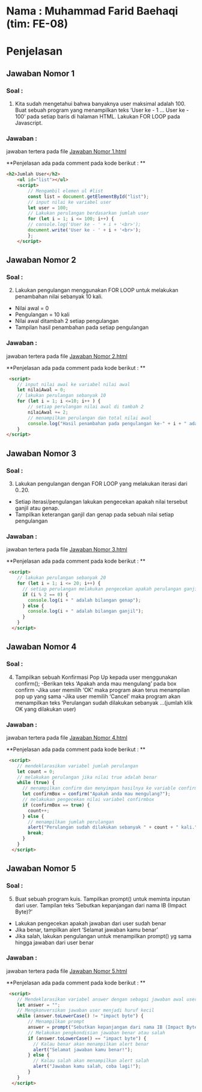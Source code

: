 # Nama : Muhammad Farid Baehaqi (tim: FE-08)

# Penjelasan

## Jawaban Nomor 1
### Soal :
1. Kita sudah mengetahui bahwa banyaknya user maksimal adalah 100.
Buat sebuah program yang menampilkan teks ‘User ke - 1 … User ke - 100’ pada setiap baris di halaman HTML.
Lakukan FOR LOOP pada Javascript.

### Jawaban :
jawaban tertera pada file [Jawaban Nomor 1.html](https://github.com/faridbaehaqi20/Tugas_JS-Dasar-Looping/blob/main/Jawaban%20Nomor%201.html "Github Farid")

**Penjelasan ada pada comment pada kode berikut : **

```html
<h2>Jumlah User</h2>
    <ul id="list"></ul>
    <script>
        // Mengambil elemen ul #list
        const list = document.getElementById("list");
        // input nilai ke variabel user
        let user = 100;
        // Lakukan perulangan berdasarkan jumlah user
        for (let i = 1; i <= 100; i++) {
        // console.log('User ke - ' + i + '<br>');
        document.write('User ke - ' + i + '<br>');
        };
    </script>
```

## Jawaban Nomor 2
### Soal :
2. Lakukan pengulangan menggunakan FOR LOOP untuk melakukan penambahan nilai sebanyak 10 kali.

- Nilai awal = 0
- Pengulangan = 10 kali
- Nilai awal ditambah 2 setiap pengulangan
- Tampilan hasil penambahan pada setiap pengulangan


### Jawaban :
jawaban tertera pada file [Jawaban Nomor 2.html](https://github.com/faridbaehaqi20/Tugas_JS-Dasar-Looping/blob/main/Jawaban%20Nomor%202.html "Github Farid")

**Penjelasan ada pada comment pada kode berikut : **

``` html
 <script>
    // input nilai awal ke variabel nilai awal
    let nilaiAwal = 0;
    // lakukan perulangan sebanyak 10
    for (let i = 1; i <=10; i++ ) {
        // setiap perulangan nilai awal di tambah 2
        nilaiAwal += 2;
        // menampilkan perulangan dan total nilai awal
        console.log("Hasil penambahan pada pengulangan ke-" + i + " adalah " + nilaiAwal);
    }
</script>
```


## Jawaban Nomor 3
### Soal :
3.  Lakukan pengulangan dengan FOR LOOP yang melakukan iterasi dari 0..20.
- Setiap iterasi/pengulangan lakukan pengecekan apakah nilai tersebut ganjil atau genap.
- Tampilkan keterangan ganjil dan genap pada sebuah nilai setiap pengulangan


### Jawaban :
jawaban tertera pada file [Jawaban Nomor 3.html](https://github.com/faridbaehaqi20/Tugas_JS-Dasar-Looping/blob/main/Jawaban%20Nomor%203.html "Github Farid")

**Penjelasan ada pada comment pada kode berikut : **

``` html
 <script>
    // lakukan perulangan sebanyak 20
    for (let i = 1; i <= 20; i++) {
      // setiap perulangan melakukan pengecekan apakah perulangan ganjil atau genap lalu menampilkan nya
      if (i % 2 == 0) {
        console.log(i + " adalah bilangan genap");
      } else {
        console.log(i + " adalah bilangan ganjil");
      }
    }
  </script>
```




## Jawaban Nomor 4
### Soal :
4. Tampilkan sebuah Konfirmasi Pop Up kepada user menggunakan confirm();
-Berikan teks ‘Apakah anda mau mengulang’ pada box confirm
-Jika user memilih ‘OK’ maka program akan terus menampilan pop up yang sama
-Jika user memilih ‘Cancel’ maka program akan menampilkan teks ‘Perulangan sudah dilakukan sebanyak …(jumlah klik OK yang dilakukan user)




### Jawaban :
jawaban tertera pada file [Jawaban Nomor 4.html](https://github.com/faridbaehaqi20/Tugas_JS-Dasar-Looping/blob/main/Jawaban%20Nomor%204.html "Github Farid")

**Penjelasan ada pada comment pada kode berikut : **

``` html
 <script>
    // mendeklarasikan variabel jumlah perulangan
    let count = 0;
    // melakukan perulangan jika nilai true adalah benar
    while (true) {
      // menampilkan confirm dan menyimpan hasilnya ke variable confirmbox
      let confirmBox = confirm("Apakah anda mau mengulang?");
      // melakukan pengecekan nilai variabel confirmbox
      if (confirmBox == true) {
        count++;
      } else {
        // menampilkan jumlah perulangan
        alert("Perulangan sudah dilakukan sebanyak " + count + " kali.");
        break;
      }
    }
  </script>
```


## Jawaban Nomor 5
### Soal :
5. Buat sebuah program kuis.
Tampilkan prompt() untuk meminta inputan dari user. Tampilan teks ‘Sebutkan kepanjangan dari nama IB (Impact Byte)?’
- Lakukan pengecekan apakah jawaban dari user sudah benar
- Jika benar, tampilkan alert ‘Selamat jawaban kamu benar’
- Jika salah, lakukan pengulangan untuk menampilkan prompt() yg sama hingga jawaban dari user benar





### Jawaban :
jawaban tertera pada file [Jawaban Nomor 5.html](https://github.com/faridbaehaqi20/Tugas_JS-Dasar-Looping/blob/main/Jawaban%20Nomor%205.html "Github Farid")

**Penjelasan ada pada comment pada kode berikut : **

``` html
 <script>
    // Mendeklarasikan variabel answer dengan sebagai jawaban awal user
    let answer = "";
    // Mengkonversikan jawaban user menjadi huruf kecil
    while (answer.toLowerCase() != "impact byte") {
        // Menampilkan prompt
        answer = prompt("Sebutkan kepanjangan dari nama IB (Impact Byte)?");
        // Melakukan pengkondisian jawaban benar atau salah
        if (answer.toLowerCase() == "impact byte") {
          // Kalau benar akan menampilkan alert benar
          alert("Selamat jawaban kamu benar!");
        } else {
          // Kalau salah akan menampilkan alert salah
          alert("Jawaban kamu salah, coba lagi!");
        }
    }
  </script>
```